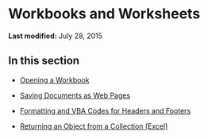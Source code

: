 
# Workbooks and Worksheets

 **Last modified:** July 28, 2015


## In this section


-  [Opening a Workbook](d7445059-fcb3-edf3-752e-3a1014022f81.md)
    
-  [Saving Documents as Web Pages](ea07da4e-39f6-d04e-00cc-d52eb87f652f.md)
    
-  [Formatting and VBA Codes for Headers and Footers](70013db6-bb60-8c19-5ef4-1cb54f79b68c.md)
    
-  [Returning an Object from a Collection (Excel)](f8a36459-f9dd-9f4c-ef7a-b188173434d5.md)
    
